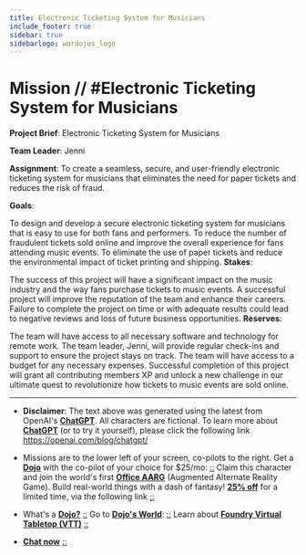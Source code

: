 ```yaml
---
title: Electronic Ticketing System for Musicians
include_footer: true
sidebar: true
sidebarlogo: wordojos_logo
---
```

# Mission // #Electronic Ticketing System for Musicians

**Project Brief**: Electronic Ticketing System for Musicians

**Team Leader**: Jenni

**Assignment**: To create a seamless, secure, and user-friendly electronic ticketing system for musicians that eliminates the need for paper tickets and reduces the risk of fraud.

**Goals**:

To design and develop a secure electronic ticketing system for musicians that is easy to use for both fans and performers.
To reduce the number of fraudulent tickets sold online and improve the overall experience for fans attending music events.
To eliminate the use of paper tickets and reduce the environmental impact of ticket printing and shipping.
**Stakes**:

The success of this project will have a significant impact on the music industry and the way fans purchase tickets to music events.
A successful project will improve the reputation of the team and enhance their careers.
Failure to complete the project on time or with adequate results could lead to negative reviews and loss of future business opportunities.
**Reserves**:

The team will have access to all necessary software and technology for remote work.
The team leader, Jenni, will provide regular check-ins and support to ensure the project stays on track.
The team will have access to a budget for any necessary expenses.
Successful completion of this project will grant all contributing members XP and unlock a new challenge in our ultimate quest to revolutionize how tickets to music events are sold online.

---

* **Disclaimer**: The text above was generated using the latest from OpenAI's [**ChatGPT**](https://openai.com/blog/chatgpt/).  All characters are fictional.  To learn more about [**ChatGPT**](https://openai.com/blog/chatgpt/) (or to try it yourself), please click the following link https://openai.com/blog/chatgpt/

* Missions are to the lower left of your screen, co-pilots to the right. Get a [**Dojo**](https://workmates.live/marketplace) with the co-pilot of your choice for $25/mo: [::](https://workmates.live/marketplace)  Claim this character and join the world's first [**Office AARG**](https://dojos.world) (Augmented Alternate Reality Game). Build real-world things with a dash of fantasy! [**25% off**](https://blog.workmates.live/deal-on-a-dojo) for a limited time, via the following link [::](https://blog.workmates.live/deal-on-a-dojo) 

* What's a [**Dojo?**](https://workdojos.com) [::](https://workdojos.com)  Go to [**Dojo's World**](https://dojos.world): [::](https://dojos.world)  Learn about [**Foundry Virtual Tabletop (VTT)**](https://foundryvtt.com) [::](https://foundryvtt.com/)

* [**Chat now**](https://chat.workmates.live/channel/support) [::](https://chat.workmates.live/channel/support)